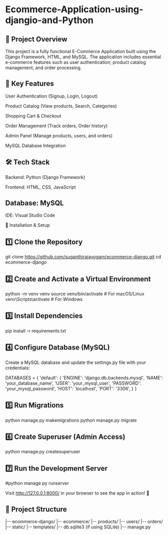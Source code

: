 # Ecommerce-Application-using-djangio-and-Python
## 📌 Project Overview

This project is a fully functional E-Commerce Application built using the Django Framework, HTML, and MySQL. The application includes essential e-commerce features such as user authentication, product catalog management, and order processing.

## 🔑 Key Features

User Authentication (Signup, Login, Logout)

Product Catalog (View products, Search, Categories)

Shopping Cart & Checkout

Order Management (Track orders, Order history)

Admin Panel (Manage products, users, and orders)

MySQL Database Integration

## 🛠️ Tech Stack

Backend: Python (Django Framework)

Frontend: HTML, CSS, JavaScript

## Database: MySQL

IDE: Visual Studio Code

🚀 Installation & Setup

## 1️⃣ Clone the Repository

git clone https://github.com/suganthirajayogam/ecommerce-django.git
cd ecommerce-django

## 2️⃣ Create and Activate a Virtual Environment

python -m venv venv
source venv/bin/activate  # For macOS/Linux
venv\Scripts\activate    # For Windows

## 3️⃣ Install Dependencies

pip install -r requirements.txt

## 4️⃣ Configure Database (MySQL)

Create a MySQL database and update the settings.py file with your credentials:

DATABASES = {
    'default': {
        'ENGINE': 'django.db.backends.mysql',
        'NAME': 'your_database_name',
        'USER': 'your_mysql_user',
        'PASSWORD': 'your_mysql_password',
        'HOST': 'localhost',
        'PORT': '3306',
    }
}

## 5️⃣ Run Migrations

python manage.py makemigrations
python manage.py migrate

## 6️⃣ Create Superuser (Admin Access)

python manage.py createsuperuser

## 7️⃣ Run the Development Server

#python manage.py runserver

Visit http://127.0.0.1:8000/ in your browser to see the app in action! 🚀

## 📂 Project Structure

|-- ecommerce-django/
    |-- ecommerce/
    |-- products/
    |-- users/
    |-- orders/
    |-- static/
    |-- templates/
    |-- db.sqlite3 (if using SQLite)
    |-- manage.py
